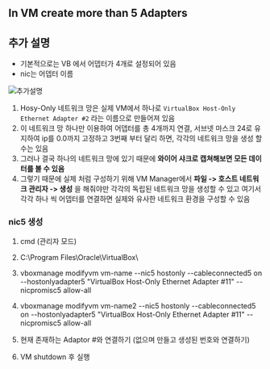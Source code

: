 ## In VM create more than 5 Adapters

## 추가 설명

* 기본적으로는 VB 에서 어뎁터가 4개로 설정되어 있음
* nic는 어뎁터 이름

![추가설명](aaa.png)

1. Hosy-Only 네트워크 망은 실제 VM에서 하나로 ```VirtualBox Host-Only Ethernet Adapter #2``` 라는 이름으로 만들어져 있음
2. 이 네트워크 망 하나만 이용하여 어뎁터를 총 4개까지 연결, 서브넷 마스크 24로 유지하여 ip를 0.0까지 고정하고 3번째 부터 달리 하면, 각각의 네트워크 망을 생성 할 수는 있음
3. 그러나 결국 하나의 네트워크 망에 있기 때문에 __와이어 샤크로 캡쳐해보면 모든 데이터를 볼 수 있음__
4. 그렇기 때문에 실제 처럼 구성하기 위해 VM Manager에서 __파일 -> 호스트 네트워크 관리자 -> 생성__ 을 해줘야만 각각의 독립된 네트워크 망을 생성할 수 있고 여기서 각각 하나 씩 어뎁터를 연결하면 실제와 유사한 네트워크 환경을 구성할 수 있음


### nic5 생성

1. cmd (관리자 모드)

2. C:\Program Files\Oracle\VirtualBox\

3. vboxmanage modifyvm vm-name --nic5 hostonly --cableconnected5 on --hostonlyadapter5 "VirtualBox Host-Only Ethernet Adapter #11" --nicpromisc5 allow-all

4. vboxmanage modifyvm vm-name2 --nic5 hostonly --cableconnected5 on --hostonlyadapter5 "VirtualBox Host-Only Ethernet Adapter #11" --nicpromisc5 allow-all

5. 현재 존재하는 Adaptor #와 연결하기 (없으며 만들고 생성된 번호와 연결하기)

6. VM shutdown 후 실행
